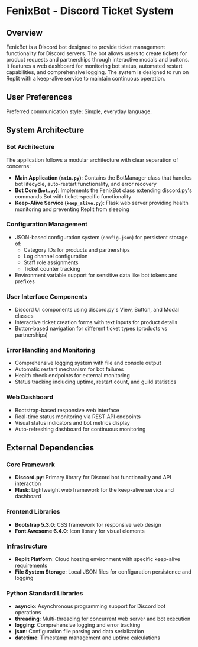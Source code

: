 # FenixBot - Discord Ticket System

## Overview

FenixBot is a Discord bot designed to provide ticket management functionality for Discord servers. The bot allows users to create tickets for product requests and partnerships through interactive modals and buttons. It features a web dashboard for monitoring bot status, automated restart capabilities, and comprehensive logging. The system is designed to run on Replit with a keep-alive service to maintain continuous operation.

## User Preferences

Preferred communication style: Simple, everyday language.

## System Architecture

### Bot Architecture
The application follows a modular architecture with clear separation of concerns:

- **Main Application (`main.py`)**: Contains the BotManager class that handles bot lifecycle, auto-restart functionality, and error recovery
- **Bot Core (`bot.py`)**: Implements the FenixBot class extending discord.py's commands.Bot with ticket-specific functionality
- **Keep-Alive Service (`keep_alive.py`)**: Flask web server providing health monitoring and preventing Replit from sleeping

### Configuration Management
- JSON-based configuration system (`config.json`) for persistent storage of:
  - Category IDs for products and partnerships
  - Log channel configuration
  - Staff role assignments
  - Ticket counter tracking
- Environment variable support for sensitive data like bot tokens and prefixes

### User Interface Components
- Discord UI components using discord.py's View, Button, and Modal classes
- Interactive ticket creation forms with text inputs for product details
- Button-based navigation for different ticket types (products vs partnerships)

### Error Handling and Monitoring
- Comprehensive logging system with file and console output
- Automatic restart mechanism for bot failures
- Health check endpoints for external monitoring
- Status tracking including uptime, restart count, and guild statistics

### Web Dashboard
- Bootstrap-based responsive web interface
- Real-time status monitoring via REST API endpoints
- Visual status indicators and bot metrics display
- Auto-refreshing dashboard for continuous monitoring

## External Dependencies

### Core Framework
- **Discord.py**: Primary library for Discord bot functionality and API interaction
- **Flask**: Lightweight web framework for the keep-alive service and dashboard

### Frontend Libraries
- **Bootstrap 5.3.0**: CSS framework for responsive web design
- **Font Awesome 6.4.0**: Icon library for visual elements

### Infrastructure
- **Replit Platform**: Cloud hosting environment with specific keep-alive requirements
- **File System Storage**: Local JSON files for configuration persistence and logging

### Python Standard Libraries
- **asyncio**: Asynchronous programming support for Discord bot operations
- **threading**: Multi-threading for concurrent web server and bot execution
- **logging**: Comprehensive logging and error tracking
- **json**: Configuration file parsing and data serialization
- **datetime**: Timestamp management and uptime calculations
